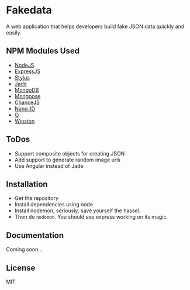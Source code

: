 # Fakedata
A web application that helps developers build fake JSON data quickly and easily.

 NPM Modules Used
----
* [NodeJS](https://nodejs.org/)
* [ExpressJS](https://github.com/joemccann/dillinger/tree/master/plugins/dropbox/README.md)
* [Stylus](https://github.com/stylus/stylus)
* [Jade](http://jade-lang.com/)
* [MongoDB](https://www.mongodb.org/)
* [Mongoose](http://mongoosejs.com/)
* [ChanceJS](http://chancejs.com/)
* [Nano-ID](https://github.com/rkivalin/nano-id)
* [Q](https://github.com/kriskowal/q)
* [Winston](https://github.com/winstonjs/winston)

ToDos
----
* Support composite objects for creating JSON
* Add support to generate random image urls
* Use Angular instead of Jade

Installation
----

* Get the repository
* Install dependencies using node
* Install nodemon, seriously, save yourself the hassel.
* Then do `nodemon`. You should see express working on its magic. 

Documentation
---
Coming soon...

License
----

MIT
